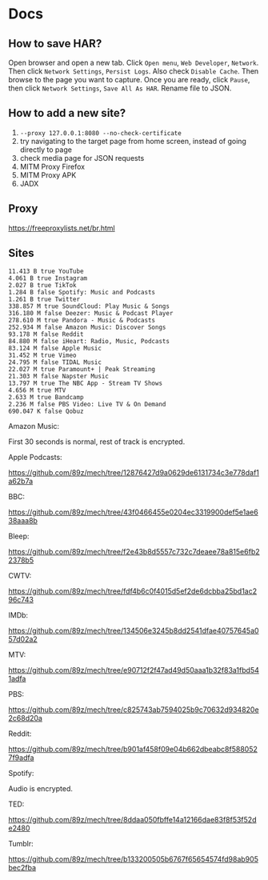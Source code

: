 # Docs

## How to save HAR?

Open browser and open a new tab. Click `Open menu`, `Web Developer`, `Network`.
Then click `Network Settings`, `Persist Logs`. Also check `Disable Cache`. Then
browse to the page you want to capture. Once you are ready, click `Pause`, then
click `Network Settings`, `Save All As HAR`. Rename file to JSON.

## How to add a new site?

1. `--proxy 127.0.0.1:8080 --no-check-certificate`
2. try navigating to the target page from home screen, instead of going directly
   to page
3. check media page for JSON requests
4. MITM Proxy Firefox
5. MITM Proxy APK
6. JADX

## Proxy

https://freeproxylists.net/br.html

## Sites

~~~
11.413 B true YouTube
4.061 B true Instagram
2.027 B true TikTok
1.284 B false Spotify: Music and Podcasts
1.261 B true Twitter
338.857 M true SoundCloud: Play Music & Songs
316.180 M false Deezer: Music & Podcast Player
278.610 M true Pandora - Music & Podcasts
252.934 M false Amazon Music: Discover Songs
93.178 M false Reddit
84.880 M false iHeart: Radio, Music, Podcasts
83.124 M false Apple Music
31.452 M true Vimeo
24.795 M false TIDAL Music
22.027 M true Paramount+ | Peak Streaming
21.303 M false Napster Music
13.797 M true The NBC App - Stream TV Shows
4.656 M true MTV
2.633 M true Bandcamp
2.236 M false PBS Video: Live TV & On Demand
690.047 K false Qobuz
~~~

Amazon Music:

First 30 seconds is normal, rest of track is encrypted.

Apple Podcasts:

https://github.com/89z/mech/tree/12876427d9a0629de6131734c3e778daf1a62b7a

BBC:

https://github.com/89z/mech/tree/43f0466455e0204ec3319900def5e1ae638aaa8b

Bleep:

https://github.com/89z/mech/tree/f2e43b8d5557c732c7deaee78a815e6fb22378b5

CWTV:

https://github.com/89z/mech/tree/fdf4b6c0f4015d5ef2de6dcbba25bd1ac296c743

IMDb:

https://github.com/89z/mech/tree/134506e3245b8dd2541dfae40757645a057d02a2

MTV:

https://github.com/89z/mech/tree/e90712f2f47ad49d50aaa1b32f83a1fbd541adfa

PBS:

https://github.com/89z/mech/tree/c825743ab7594025b9c70632d934820e2c68d20a

Reddit:

https://github.com/89z/mech/tree/b901af458f09e04b662dbeabc8f5880527f9adfa

Spotify:

Audio is encrypted.

TED:

https://github.com/89z/mech/tree/8ddaa050fbffe14a12166dae83f8f53f52de2480

Tumblr:

https://github.com/89z/mech/tree/b133200505b6767f65654574fd98ab905bec2fba
